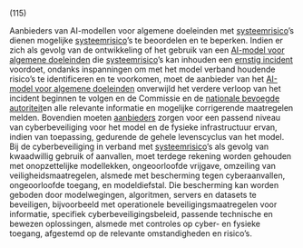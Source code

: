 (115)

Aanbieders van AI-modellen voor algemene doeleinden met [systeemrisico](a3.md#^sysrisk)’s dienen mogelijke [systeemrisico](a3.md#^sysrisk)’s te beoordelen en te beperken. Indien er zich als gevolg van de ontwikkeling of het gebruik van een [AI-model voor algemene doeleinden](a3.md#^gpai) die [systeemrisico](a3.md#^sysrisk)’s kan inhouden een [ernstig incident](a3.md#^eins) voordoet, ondanks inspanningen om met het model verband houdende risico’s te identificeren en te voorkomen, moet de aanbieder van het [AI-model voor algemene doeleinden](a3.md#^gpai) onverwijld het verdere verloop van het incident beginnen te volgen en de Commissie en de [nationale bevoegde autoriteit](a3.md#^natbau)en alle relevante informatie en mogelijke corrigerende maatregelen melden. Bovendien moeten [aanbieders](a3.md#^aanbieder) zorgen voor een passend niveau van cyberbeveiliging voor het model en de fysieke infrastructuur ervan, indien van toepassing, gedurende de gehele levenscyclus van het model. Bij de cyberbeveiliging in verband met [systeemrisico](a3.md#^sysrisk)’s als gevolg van kwaadwillig gebruik of aanvallen, moet terdege rekening worden gehouden met onopzettelijke modellekken, ongeoorloofde vrijgave, omzeiling van veiligheidsmaatregelen, alsmede met bescherming tegen cyberaanvallen, ongeoorloofde toegang, en modeldiefstal. Die bescherming kan worden geboden door modelwegingen, algoritmen, servers en datasets te beveiligen, bijvoorbeeld met operationele beveiligingsmaatregelen voor informatie, specifiek cyberbeveiligingsbeleid, passende technische en bewezen oplossingen, alsmede met controles op cyber- en fysieke toegang, afgestemd op de relevante omstandigheden en risico’s.
